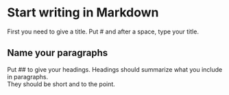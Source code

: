 # Start writing in Markdown 
First you need to give a title. Put # and after a space, type your title.
## Name your paragraphs
Put ## to give your headings.
Headings should summarize what you include in paragraphs.  
They should be short and to the point.
